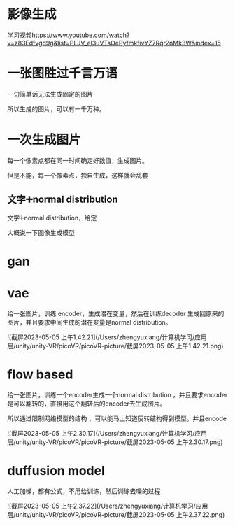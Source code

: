 # 影像生成

学习视频https://www.youtube.com/watch?v=z83Edfvgd9g&list=PLJV_el3uVTsOePyfmkfivYZ7Rqr2nMk3W&index=15

# 一张图胜过千言万语

一句简单话无法生成固定的图片

所以生成的图片，可以有一千万种。

# 一次生成图片

每一个像素点都在同一时间确定好数值，生成图片。

但是不能，每一个像素点，独自生成，这样就会乱套

## 文字➕normal distribution

文字➕normal distribution，给定  

大概说一下图像生成模型

# gan



# vae

给一张图片，训练 encoder，生成潜在变量，然后在训练decoder 生成回原来的图片，并且要求中间生成的潜在变量是normal distribution。

![截屏2023-05-05 上午1.42.21](/Users/zhengyuxiang/计算机学习/应用层/unity/unity-VR/picoVR/picoVR-picture/截屏2023-05-05 上午1.42.21.png)

# flow based

给一张图片，训练一个encoder生成一个normal distribution ，并且要求encoder是可以翻转的，直接用这个翻转后的encoder去生成图片。

所以通过限制网络模型的结构 ，可以能马上知道反转结构得到模型。并且encode

![截屏2023-05-05 上午2.30.17](/Users/zhengyuxiang/计算机学习/应用层/unity/unity-VR/picoVR/picoVR-picture/截屏2023-05-05 上午2.30.17.png)

# duffusion model

人工加噪，都有公式，不用给训练，然后训练去噪的过程

 ![截屏2023-05-05 上午2.37.22](/Users/zhengyuxiang/计算机学习/应用层/unity/unity-VR/picoVR/picoVR-picture/截屏2023-05-05 上午2.37.22.png)